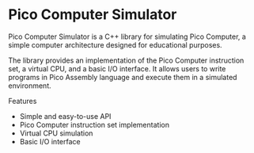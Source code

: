 # Pico Computer Simulator

Pico Computer Simulator is a C++ library for simulating Pico Computer, a simple computer architecture designed for educational purposes.

The library provides an implementation of the Pico Computer instruction set, a virtual CPU, and a basic I/O interface. It allows users to write programs in Pico Assembly language and execute them in a simulated environment.

Features

- Simple and easy-to-use API
- Pico Computer instruction set implementation
- Virtual CPU simulation
- Basic I/O interface
